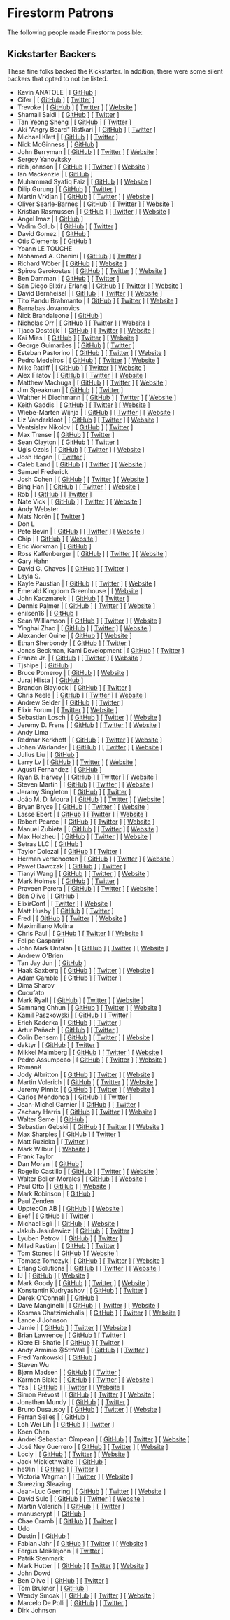 # Firestorm Patrons

The following people made Firestorm possible:

## Kickstarter Backers

These fine folks backed the Kickstarter. In addition, there were some silent backers that
opted to not be listed.

- Kevin ANATOLE | [ [GitHub](https://www.github.com/kevin-DL) ]
- Cifer | [ [GitHub](https://www.github.com/cifer-y) ] [ [Twitter](https://www.twitter.com/cifery13) ]
- Trevoke | [ [GitHub](https://www.github.com/trevoke) ] [ [Twitter](https://www.twitter.com/trevoke) ] [ [Website](http://blog.trevoke.net) ]
- Shamail Saidi | [ [GitHub](https://www.github.com/Shamail) ] [ [Twitter](https://www.twitter.com/shamail_s) ]
- Tan Yeong Sheng | [ [GitHub](https://www.github.com/yeongsheng-tan) ] [ [Twitter](https://www.twitter.com/yeongsheng) ]
- Aki "Angry Beard" Ristkari | [ [GitHub](https://www.github.com/Ristkari) ] [ [Twitter](https://www.twitter.com/Ristkari) ]
- Michael Klett | [ [GitHub](https://www.github.com/moklett) ] [ [Twitter](https://www.twitter.com/moklett) ]
- Nick McGinness | [ [GitHub](https://www.github.com/NickMcG) ]
- John Berryman | [ [GitHub](https://www.github.com/JnBrymn) ] [ [Twitter](https://www.twitter.com/JnBrymn) ] [ [Website](http://thoughtbox.solutions/blog/2016/11/26/consultants-and-cowboys-dont-need-unit-tests) ]
- Sergey Yanovitsky
- rich johnson | [ [GitHub](https://www.github.com/shaolingeek) ] [ [Twitter](https://www.twitter.com/shaolingeek) ] [ [Website](http://shaolingeek.io) ]
- Ian Mackenzie | [ [GitHub](https://www.github.com/ianmackenzie) ]
- Muhammad Syafiq Faiz | [ [GitHub](https://www.github.com/syafiqfaiz) ] [ [Website](http://syafiqfaiz.github.io) ]
- Dilip Gurung | [ [GitHub](https://www.github.com/dilipgurung) ] [ [Twitter](https://www.twitter.com/_dilipgurung) ]
- Martin Vrkljan | [ [GitHub](https://www.github.com/mvrkljan) ] [ [Twitter](https://www.twitter.com/mwrks) ] [ [Website](http://www.inqui.io) ]
- Oliver Searle-Barnes | [ [GitHub](https://www.github.com/opsb) ] [ [Twitter](https://www.twitter.com/ollysb) ] [ [Website](http://opsb.co.uk) ]
- Kristian Rasmussen | [ [GitHub](https://www.github.com/Iamkristian) ] [ [Twitter](https://www.twitter.com/Iamkristian) ] [ [Website](http://Krx.io) ]
- Angel Imaz | [ [GitHub](https://www.github.com/tierralibre) ]
- Vadim Golub | [ [GitHub](https://www.github.com/vdmgolub) ] [ [Twitter](https://www.twitter.com/vdmgolub) ]
- David Gomez | [ [GitHub](https://www.github.com/davgomgar) ]
- Otis Clements | [ [GitHub](https://www.github.com/rclements) ]
- Yoann LE TOUCHE
- Mohamed A. Chenini | [ [GitHub](https://www.github.com/amchenini) ] [ [Twitter](https://www.twitter.com/MohamedChenini) ]
- Richard Wöber | [ [GitHub](https://www.github.com/rwoeber) ] [ [Website](http://rwoeber.de) ]
- Spiros Gerokostas | [ [GitHub](https://www.github.com/sger) ] [ [Twitter](https://www.twitter.com/sger) ] [ [Website](http://www.spirosgerokostas.com) ]
- Ben Damman | [ [GitHub](https://www.github.com/typesend) ] [ [Twitter](https://www.twitter.com/typesend) ]
- San Diego Elixir / Erlang | [ [GitHub](https://www.github.com/sdelixir) ] [ [Twitter](https://www.twitter.com/sdelixir) ] [ [Website](http://sdelixir.com) ]
- David Bernheisel | [ [GitHub](https://www.github.com/dbernheisel) ] [ [Twitter](https://www.twitter.com/bernheisel) ] [ [Website](http://bernheisel.com) ]
- Tito Pandu Brahmanto | [ [GitHub](https://www.github.com/titopandub) ] [ [Twitter](https://www.twitter.com/tito_pandu) ] [ [Website](http://tito.pandubrahmanto.com) ]
- Barnabas Jovanovics
- Nick Brandaleone | [ [GitHub](https://www.github.com/nbrandaleone) ]
- Nicholas Orr | [ [GitHub](https://www.github.com/SoreGums) ] [ [Twitter](https://www.twitter.com/SoreGums) ] [ [Website](http://nicholasorr.com) ]
- Tjaco Oostdijk | [ [GitHub](https://www.github.com/drumusician) ] [ [Twitter](https://www.twitter.com/drumusician) ] [ [Website](http://drumusician.com) ]
- Kai Mies | [ [GitHub](https://www.github.com/kaimies) ] [ [Twitter](https://www.twitter.com/kai_mies) ] [ [Website](https://edgecube.de) ]
- George Guimarães | [ [GitHub](https://www.github.com/georgeguimaraes) ] [ [Twitter](https://www.twitter.com/georgeguimaraes) ]
- Esteban Pastorino | [ [GitHub](https://www.github.com/kitop) ] [ [Twitter](https://www.twitter.com/kitopastorino) ] [ [Website](http://Estebanpastorino.com) ]
- Pedro Medeiros | [ [GitHub](https://www.github.com/pedrosnk) ] [ [Twitter](https://www.twitter.com/pesnk) ] [ [Website](http://pemedeiros.com) ]
- Mike Ratliff | [ [GitHub](https://www.github.com/Mratliff) ] [ [Twitter](https://www.twitter.com/mikeratliff) ] [ [Website](http://www.enbala.com) ]
- Alex Filatov | [ [GitHub](https://www.github.com/alexfilatov) ] [ [Twitter](https://www.twitter.com/alexfilatov) ] [ [Website](http://www.AlexFilatov.com) ]
- Matthew Machuga | [ [GitHub](https://www.github.com/machuga) ] [ [Twitter](https://www.twitter.com/machuga) ] [ [Website](http://matthewmachuga.com) ]
- Jim Speakman | [ [GitHub](https://www.github.com/fixedgigha) ] [ [Twitter](https://www.twitter.com/silentemission) ]
- Walther H Diechmann | [ [GitHub](https://www.github.com/wdiechmann) ] [ [Twitter](https://www.twitter.com/wdiechmann) ] [ [Website](http://alco.dk) ]
- Keith Gaddis | [ [GitHub](https://www.github.com/karmajunkie) ] [ [Twitter](https://www.twitter.com/karmajunkie) ] [ [Website](http://karmajunkie.com) ]
- Wiebe-Marten Wijnja | [ [GitHub](https://www.github.com/Qqwy) ] [ [Twitter](https://www.twitter.com/wiebemarten) ] [ [Website](http://wmcode.nl) ]
- Liz Vanderkloot | [ [GitHub](https://www.github.com/lizvdk) ] [ [Twitter](https://www.twitter.com/lizvdk) ] [ [Website](http://lizvdk.com) ]
- Ventsislav Nikolov | [ [GitHub](https://www.github.com/ventsislaf) ] [ [Twitter](https://www.twitter.com/ventsislaf) ]
- Max Trense | [ [GitHub](https://www.github.com/mtrense) ] [ [Twitter](https://www.twitter.com/mtrense) ]
- Sean Clayton | [ [GitHub](https://www.github.com/sean-clayton) ] [ [Twitter](https://www.twitter.com/seanybingbong) ]
- Uģis Ozols | [ [GitHub](https://www.github.com/ugisozols) ] [ [Twitter](https://www.twitter.com/ugisozols) ] [ [Website](http://ugisozols.com) ]
- Josh Hogan | [ [Twitter](https://www.twitter.com/joshhogan) ]
- Caleb Land | [ [GitHub](https://www.github.com/caleb) ] [ [Twitter](https://www.twitter.com/caleb_land) ] [ [Website](http://caleb.fm) ]
- Samuel Frederick
- Josh Cohen | [ [GitHub](https://www.github.com/j127) ] [ [Twitter](https://www.twitter.com/joshhostels) ] [ [Website](http://artofmemory.com/) ]
- Bing Han | [ [GitHub](https://www.github.com/tony612) ] [ [Twitter](https://www.twitter.com/tony612_han) ] [ [Website](http://tony612.com) ]
- Rob | [ [GitHub](https://www.github.com/robpark) ] [ [Twitter](https://www.twitter.com/robpark) ]
- Nate Vick | [ [GitHub](https://www.github.com/nvick) ] [ [Twitter](https://www.twitter.com/natron99 ) ] [ [Website](http://natevick.com) ]
- Andy Webster
- Mats Norén | [ [Twitter](https://www.twitter.com/mats_cgo) ]
- Don L
- Pete Bevin | [ [GitHub](https://www.github.com/pbevin) ] [ [Twitter](https://www.twitter.com/pbevin) ] [ [Website](http://www.petebevin.com/) ]
- Chip | [ [GitHub](https://www.github.com/ChipCoons) ] [ [Website](http://greenwavesoftware.com) ]
- Eric Workman | [ [GitHub](https://www.github.com/ericworkman) ]
- Ross Kaffenberger  | [ [GitHub](https://www.github.com/rossta ) ] [ [Twitter](https://www.twitter.com/rossta ) ] [ [Website](https://rossta.net) ]
- Gary Hahn
- David G. Chaves | [ [GitHub](https://www.github.com/davidgchaves) ] [ [Twitter](https://www.twitter.com/davidgchaves) ]
- Layla S.
- Kayle Paustian | [ [GitHub](https://www.github.com/Silentagony) ] [ [Twitter](https://www.twitter.com/Claritycohq) ] [ [Website](http://www.clarityapp.co) ]
- Emerald Kingdom Greenhouse | [ [Website](http://www.emeraldkingdomgreenhouse.com) ]
- John Kaczmarek | [ [GitHub](https://www.github.com/johnkacz) ] [ [Twitter](https://www.twitter.com/johnkacz) ]
- Dennis Palmer | [ [GitHub](https://www.github.com/CoderDennis) ] [ [Twitter](https://www.twitter.com/CoderDennis) ] [ [Website](http://blog.dennispalmer.com) ]
- enilsen16 | [ [GitHub](https://www.github.com/enilsen16) ]
- Sean Williamson | [ [GitHub](https://www.github.com/SuperNullSet) ] [ [Twitter](https://www.twitter.com/SuperNullSet) ] [ [Website](http://supernullset.com/) ]
- Yinghai Zhao | [ [GitHub](https://www.github.com/hisea) ] [ [Twitter](https://www.twitter.com/zyinghai) ] [ [Website](http://hisea.me) ]
- Alexander Quine | [ [GitHub](https://www.github.com/alxndr) ] [ [Website](http://eleven-twelve.net) ]
- Ethan Sherbondy | [ [GitHub](https://www.github.com/sherbondy) ] [ [Twitter](https://www.twitter.com/sherbondy) ]
- Jonas Beckman, Kami Development | [ [GitHub](https://www.github.com/kamidev) ] [ [Twitter](https://www.twitter.com/jonasbeckman) ]
- Franzé Jr. | [ [GitHub](https://www.github.com/franzejr) ] [ [Twitter](https://www.twitter.com/franzejr) ] [ [Website](http://franzejr.com) ]
- Tjshipe | [ [GitHub](https://www.github.com/Tjshipe) ]
- Bruce Pomeroy | [ [GitHub](https://www.github.com/brucepom) ] [ [Website](http://brucepomeroy.com) ]
- Juraj Hlista | [ [GitHub](https://www.github.com/jur0) ]
- Brandon Blaylock | [ [GitHub](https://www.github.com/baroquon) ] [ [Twitter](https://www.twitter.com/baroquon) ]
- Chris Keele | [ [GitHub](https://www.github.com/christhekeele) ] [ [Twitter](https://www.twitter.com/christhekeele) ] [ [Website](http://chriskeele.com) ]
- Andrew Selder | [ [GitHub](https://www.github.com/aselder) ] [ [Twitter](https://www.twitter.com/aselder) ]
- Elixir Forum | [ [Twitter](https://www.twitter.com/elixirforum) ] [ [Website](https://elixirforum.com) ]
- Sebastian Losch | [ [GitHub](https://www.github.com/sloschi) ] [ [Twitter](https://www.twitter.com/Loschi42) ] [ [Website](http://cap3.de) ]
- Jeremy D. Frens | [ [GitHub](https://www.github.com/jdfrens) ] [ [Twitter](https://www.twitter.com/jdfrens) ] [ [Website](http://www.norecess.org) ]
- Andy Lima
- Redmar Kerkhoff | [ [GitHub](https://www.github.com/redmar) ] [ [Twitter](https://www.twitter.com/rjkerkhoff) ] [ [Website](http://www.creativecode.nl) ]
- Johan Wärlander | [ [GitHub](https://www.github.com/jwarlander) ] [ [Twitter](https://www.twitter.com/jwarlander) ] [ [Website](https://blog.johanwarlander.com) ]
- Julius Liu | [ [GitHub](https://www.github.com/juliusl) ]
- Larry Lv | [ [GitHub](https://www.github.com/larrylv) ] [ [Twitter](https://www.twitter.com/larrylv) ] [ [Website](http://larrylv.com/) ]
- Agusti Fernandez | [ [GitHub](https://www.github.com/agustif) ]
- Ryan B. Harvey | [ [GitHub](https://www.github.com/nihonjinrxs) ] [ [Twitter](https://www.twitter.com/CodeAndData) ] [ [Website](http://datascientist.guru) ]
- Steven Martin | [ [GitHub](https://www.github.com/Slowbad) ] [ [Twitter](https://www.twitter.com/novicks) ] [ [Website](http://stevenmartin.io) ]
- Jeramy Singleton  | [ [GitHub](https://www.github.com/JeramyRR) ] [ [Twitter](https://www.twitter.com/jeramyRR) ]
- João M. D. Moura | [ [GitHub](https://www.github.com/joaomdmoura) ] [ [Twitter](https://www.twitter.com/joaomdmoura) ] [ [Website](http://joaomdmoura.com) ]
- Bryan Bryce | [ [GitHub](https://www.github.com/BryanJBryce) ] [ [Twitter](https://www.twitter.com/BryanJBryce) ] [ [Website](http://BryceLabs.com) ]
- Lasse Ebert | [ [GitHub](https://www.github.com/lasseebert) ] [ [Twitter](https://www.twitter.com/lasseebert) ] [ [Website](http://lasseebert.dk/) ]
- Robert Pearce | [ [GitHub](https://www.github.com/rpearce) ] [ [Twitter](https://www.twitter.com/RobertWPearce) ] [ [Website](http://robertwpearce.com) ]
- Manuel Zubieta | [ [GitHub](https://www.github.com/mazubieta) ] [ [Twitter](https://www.twitter.com/zubnola) ] [ [Website](http://zubnola.com) ]
- Max Holzheu | [ [GitHub](https://www.github.com/maxcodes) ] [ [Twitter](https://www.twitter.com/maxholzheu) ] [ [Website](http://medium.com/@maxholzheu) ]
- Setras LLC | [ [GitHub](https://www.github.com/setras) ]
- Taylor Dolezal | [ [GitHub](https://www.github.com/Onlydole) ] [ [Twitter](https://www.twitter.com/onlydole) ]
- Herman verschooten | [ [GitHub](https://www.github.com/Hermanverschooten) ] [ [Twitter](https://www.twitter.com/HermvJr) ] [ [Website](http://www.gratwifi.eu) ]
- Paweł Dawczak | [ [GitHub](https://www.github.com/pdawczak) ] [ [Twitter](https://www.twitter.com/pawel_dawczak) ]
- Tianyi Wang | [ [GitHub](https://www.github.com/3quarterstack) ] [ [Twitter](https://www.twitter.com/3quarterstack) ] [ [Website](https://www.stackshuttle.com) ]
- Mark Holmes | [ [GitHub](https://www.github.com/markholmes) ] [ [Twitter](https://www.twitter.com/mrkhlm) ]
- Praveen Perera | [ [GitHub](https://www.github.com/praveenperera) ] [ [Twitter](https://www.twitter.com/praveenperera) ] [ [Website](https://praveenperera.com) ]
- Ben Olive | [ [GitHub](https://www.github.com/Sionide21) ]
- ElixirConf | [ [Twitter](https://www.twitter.com/ElixirConf) ] [ [Website](https://ElixirConf.com) ]
- Matt Husby | [ [GitHub](https://www.github.com/matthusby) ] [ [Twitter](https://www.twitter.com/matthusby) ]
- Fred | [ [GitHub](https://www.github.com/alfredbaudisch) ] [ [Twitter](https://www.twitter.com/alfredbaudisch) ] [ [Website](http://fredbots.com) ]
- Maximiliano Molina
- Chris Paul | [ [GitHub](https://www.github.com/cmpaul) ] [ [Twitter](https://www.twitter.com/idiosynchris) ] [ [Website](http://hakuna-automata.com) ]
- Felipe Gasparini
- John Mark Untalan | [ [GitHub](https://www.github.com/jmunts) ] [ [Twitter](https://www.twitter.com/jmunts) ] [ [Website](http://johnmarkuntalan.com) ]
- Andrew O'Brien
- Tan Jay Jun | [ [GitHub](https://www.github.com/jayjun) ]
- Haak Saxberg | [ [GitHub](https://www.github.com/haaksmash) ] [ [Twitter](https://www.twitter.com/haaksmash) ] [ [Website](http://haaksmash.com) ]
- Adam Gamble | [ [GitHub](https://www.github.com/adamgamble) ] [ [Twitter](https://www.twitter.com/adamgamble) ]
- Dima Sharov
- Cucufato
- Mark Ryall | [ [GitHub](https://www.github.com/markryall) ] [ [Twitter](https://www.twitter.com/markryall) ] [ [Website](http://mark.ryall.name) ]
- Samnang Chhun | [ [GitHub](https://www.github.com/samnang) ] [ [Twitter](https://www.twitter.com/samnangchhun) ] [ [Website](http://samnang.me/) ]
- Kamil Paszkowski | [ [GitHub](https://www.github.com/kamil89) ] [ [Twitter](https://www.twitter.com/kamil89p) ]
- Erich Kaderka | [ [GitHub](https://www.github.com/erich) ] [ [Twitter](https://www.twitter.com/kaderka) ]
- Artur Pañach | [ [GitHub](https://www.github.com/arturictus) ] [ [Twitter](https://www.twitter.com/arturictus) ]
- Colin Densem | [ [GitHub](https://www.github.com/colindensem) ] [ [Twitter](https://www.twitter.com/colindensem) ] [ [Website](http://www.briskoda.net) ]
- daktyr | [ [GitHub](https://www.github.com/daktyr) ] [ [Twitter](https://www.twitter.com/daktyr) ]
- Mikkel Malmberg | [ [GitHub](https://www.github.com/mikker) ] [ [Twitter](https://www.twitter.com/mikker) ] [ [Website](https://mikkelmalmberg.com) ]
- Pedro Assumpcao | [ [GitHub](https://www.github.com/pedroassumpcao) ] [ [Twitter](https://www.twitter.com/pedroassumpcao) ] [ [Website](https://pedroassumpcao.ghost.io) ]
- RomanK
- Jody Albritton | [ [GitHub](https://www.github.com/jodyalbritton) ] [ [Twitter](https://www.twitter.com/jodyalbritton) ] [ [Website](http://jodyalbritton.com) ]
- Martin Volerich | [ [GitHub](https://www.github.com/TheVole) ] [ [Twitter](https://www.twitter.com/TheVole) ] [ [Website](http://photos.volerich.com) ]
- Jeremy Pinnix | [ [GitHub](https://www.github.com/jpinnix) ] [ [Twitter](https://www.twitter.com/jpinnix) ] [ [Website](http://pixelgrazer.com) ]
- Carlos Mendonça | [ [GitHub](https://www.github.com/CarlosMendonca) ] [ [Twitter](https://www.twitter.com/chemendonca) ]
- Jean-Michel Garnier | [ [GitHub](https://www.github.com/jmgarnier) ] [ [Twitter](https://www.twitter.com/jmgarnier_) ]
- Zachary Harris | [ [GitHub](https://www.github.com/z-a-h) ] [ [Twitter](https://www.twitter.com/z_a_h_) ] [ [Website](http://zharr.is) ]
- Walter Seme | [ [GitHub](https://www.github.com/wseme) ]
- Sebastian Gębski | [ [GitHub](https://www.github.com/liveweird) ] [ [Twitter](https://www.twitter.com/liveweird) ] [ [Website](https://no-kill-switch.ghost.io/) ]
- Max Sharples | [ [GitHub](https://www.github.com/msharp) ] [ [Twitter](https://www.twitter.com/maxsharples) ]
- Matt Ruzicka | [ [Twitter](https://www.twitter.com/mattruzicka) ]
- Mark Wilbur | [ [Website](https://toshuo.com) ]
- Frank Taylor
- Dan Moran | [ [GitHub](https://www.github.com/fishbelly) ]
- Rogelio Castillo | [ [GitHub](https://www.github.com/rogelio2k) ] [ [Twitter](https://www.twitter.com/rogelio2k) ] [ [Website](http://rogeliocastillo.com) ]
- Walter Beller-Morales | [ [GitHub](https://www.github.com/walterbm) ] [ [Website](http://walterbellermoral.es/) ]
- Paul Otto | [ [GitHub](https://www.github.com/potto007) ] [ [Website](https://www.ottoops.com) ]
- Mark Robinson | [ [GitHub](https://www.github.com/storm255) ]
- Paul Zenden
- UpptecOn AB | [ [GitHub](https://www.github.com/Upptec) ] [ [Website](http://upptec.se) ]
- Exef | [ [GitHub](https://www.github.com/Exef) ] [ [Twitter](https://www.twitter.com/fmalachowic) ]
- Michael Egli | [ [GitHub](https://www.github.com/eglimi) ] [ [Website](http://www.bitmatch.ch) ]
- Jakub Jasiulewicz | [ [GitHub](https://www.github.com/up2jj) ] [ [Twitter](https://www.twitter.com/up2jj) ]
- Lyuben Petrov | [ [GitHub](https://www.github.com/agit0) ] [ [Twitter](https://www.twitter.com/LyubenP) ]
- Milad Rastian | [ [GitHub](https://www.github.com/slashmili) ] [ [Twitter](https://www.twitter.com/slashmili) ]
- Tom Stones | [ [GitHub](https://www.github.com/stones) ] [ [Website](http://www.tomstones.com.au) ]
- Tomasz Tomczyk | [ [GitHub](https://www.github.com/tomasz-tomczyk) ] [ [Twitter](https://www.twitter.com/tomasztomczyk) ] [ [Website](http://tomasztomczyk.com/) ]
- Erlang Solutions | [ [GitHub](https://www.github.com/@esl) ] [ [Twitter](https://www.twitter.com/ErlangSolutions) ] [ [Website](https://www.erlang-solutions.com) ]
- IJ | [ [GitHub](https://www.github.com/ij@internet2.edu) ] [ [Website](https://www.internet2.edu) ]
- Mark Goody | [ [GitHub](https://www.github.com/marramgrass) ] [ [Twitter](https://www.twitter.com/marramgrass) ] [ [Website](http://markgoody.ie/) ]
- Konstantin Kudryashov | [ [GitHub](https://www.github.com/everzet) ] [ [Twitter](https://www.twitter.com/everzet) ]
- Derek O'Connell | [ [GitHub](https://www.github.com/dmoco) ]
- Dave Manginelli | [ [GitHub](https://www.github.com/daveman) ] [ [Twitter](https://www.twitter.com/DaveManginelli) ] [ [Website](http://Voxinusu.com) ]
- Kosmas Chatzimichalis | [ [GitHub](https://www.github.com/Kosmas) ] [ [Twitter](https://www.twitter.com/Kosmas7) ] [ [Website](https://42.mach7x.com) ]
- Lance J Johnson
- Jamie | [ [GitHub](https://www.github.com/jwright) ] [ [Twitter](https://www.twitter.com/jwright) ] [ [Website](http://tatsu.io) ]
- Brian Lawrence | [ [GitHub](https://www.github.com/brianlawrence2) ] [ [Twitter](https://www.twitter.com/importantbrian) ]
- Kiere El-Shafie | [ [GitHub](https://www.github.com/kiere) ] [ [Twitter](https://www.twitter.com/kiere) ]
- Andy Arminio @5thWall | [ [GitHub](https://www.github.com/5thWall) ] [ [Twitter](https://www.twitter.com/5thWall) ]
- Fred Yankowski | [ [GitHub](https://www.github.com/fredcy) ]
- Steven Wu
- Bjørn Madsen | [ [GitHub](https://www.github.com/aeons) ] [ [Twitter](https://www.twitter.com/bjoernmadsen) ]
- Karmen Blake | [ [GitHub](https://www.github.com/kblake) ] [ [Twitter](https://www.twitter.com/kblake) ] [ [Website](http://blog.dudeblake.com) ]
- Yes | [ [GitHub](https://www.github.com/vjousse) ] [ [Twitter](https://www.twitter.com/vjousse) ] [ [Website](http://vincent.jousse.org) ]
- Simon Prévost | [ [GitHub](https://www.github.com/simonprev) ] [ [Twitter](https://www.twitter.com/simonprev) ] [ [Website](http://simonprevost.com) ]
- Jonathan Mundy | [ [GitHub](https://www.github.com/jonathanmundy) ] [ [Twitter](https://www.twitter.com/jonathanmundy) ]
- Bruno Dusausoy | [ [GitHub](https://www.github.com/bdusauso) ] [ [Twitter](https://www.twitter.com/bdusauso) ] [ [Website](http://blog.codinsanity.be/) ]
- Ferran Selles | [ [GitHub](https://www.github.com/ferranselles) ]
- Loh Wei Lih | [ [GitHub](https://www.github.com/willieLOH) ] [ [Twitter](https://www.twitter.com/willie_loh) ]
- Koen Chen
- Andrei Sebastian Cîmpean | [ [GitHub](https://www.github.com/andreisebastianc) ] [ [Twitter](https://www.twitter.com/Andrei_Cimpean) ] [ [Website](http://andreime.com) ]
- José Ney Guerrero | [ [GitHub](https://www.github.com/neydroid) ] [ [Twitter](https://www.twitter.com/neydroid) ] [ [Website](http://www.dak42.com) ]
- Locly | [ [GitHub](https://www.github.com/locly) ] [ [Twitter](https://www.twitter.com/locly) ] [ [Website](https://locly.com) ]
- Jack Micklethwaite | [ [GitHub](https://www.github.com/jamick) ]
- he9lin | [ [GitHub](https://www.github.com/he9lin) ] [ [Twitter](https://www.twitter.com/he9lin) ]
- Victoria Wagman | [ [Twitter](https://www.twitter.com/victoriawagman) ] [ [Website](http://victoriawagman.com) ]
- Sneezing Sleazing
- Jean-Luc Geering | [ [GitHub](https://www.github.com/jlgeering) ] [ [Twitter](https://www.twitter.com/jlgeering) ] [ [Website](https://www.ufirstgroup.com/) ]
- David Sulc | [ [GitHub](https://www.github.com/davidsulc) ] [ [Twitter](https://www.twitter.com/davidsulc) ] [ [Website](http://www.davidsulc.com) ]
- Martin Volerich | [ [GitHub](https://www.github.com/TheVole) ] [ [Twitter](https://www.twitter.com/TheVole) ]
- manuscrypt | [ [GitHub](https://www.github.com/manuscrypt) ]
- Chae Cramb | [ [GitHub](https://www.github.com/chaecramb) ] [ [Twitter](https://www.twitter.com/ChaeCramb) ]
- Udo
- Dustin | [ [GitHub](https://www.github.com/dmccraw) ]
- Fabian Jahr | [ [GitHub](https://www.github.com/fjahr) ] [ [Twitter](https://www.twitter.com/fjahr) ] [ [Website](http://fjahr.com) ]
- Fergus Meiklejohn | [ [Twitter](https://www.twitter.com/airuyi) ]
- Patrik Stenmark
- Mark Hutter | [ [GitHub](https://www.github.com/mrkhutter) ] [ [Twitter](https://www.twitter.com/mrkhutter) ] [ [Website](http://markhutter.io) ]
- John Dowd
- Ben Olive | [ [GitHub](https://www.github.com/Sionide21) ] [ [Twitter](https://www.twitter.com/Sionide21) ]
- Tom Brukner | [ [GitHub](https://www.github.com/xbrukner) ]
- Wendy Smoak | [ [GitHub](https://www.github.com/wsmoak) ] [ [Twitter](https://www.twitter.com/wsmoak) ] [ [Website](http://wsmoak.net) ]
- Marcelo De Polli | [ [GitHub](https://www.github.com/mdepolli) ] [ [Twitter](https://www.twitter.com/mdepolli) ]
- Dirk Johnson
